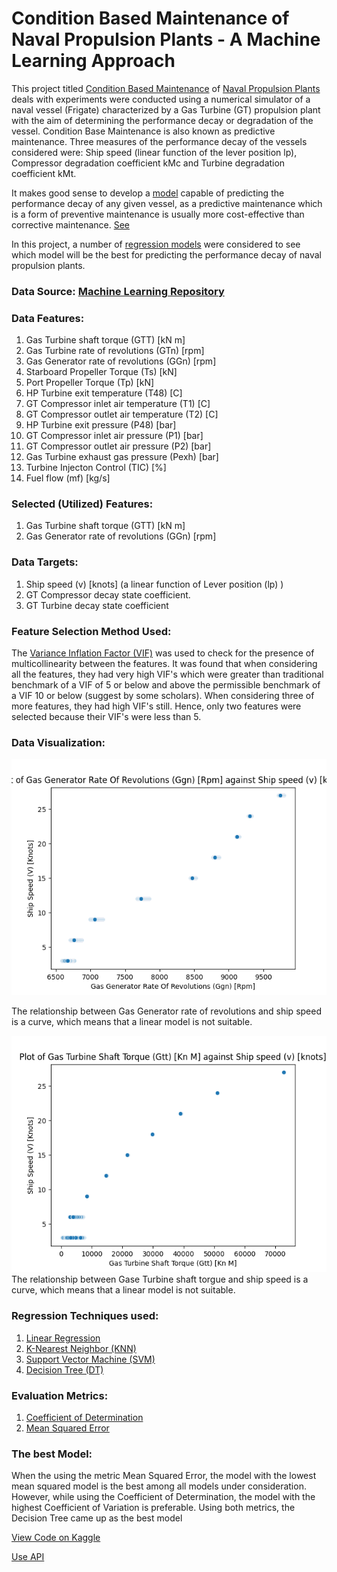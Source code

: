 # Condition Based Maintenance of Naval Propulsion Plants - A Machine Learning Approach
This project titled [Condition Based Maintenance](https://en.wikipedia.org/wiki/Predictive_maintenance) 
of [Naval Propulsion Plants](https://en.wikipedia.org/wiki/Nuclear_marine_propulsion) deals with experiments were conducted using a numerical simulator of a naval 
vessel (Frigate) characterized by a Gas Turbine (GT) propulsion plant with the aim of 
determining the performance decay or degradation of the vessel. Condition Base Maintenance is also known as
predictive maintenance. 
    Three measures of the performance decay of the vessels considered were: Ship speed (linear function of 
the lever position lp), Compressor degradation coefficient kMc and Turbine degradation coefficient kMt.


It makes good sense to develop a
[model](https://learn.microsoft.com/en-us/windows/ai/windows-ml/what-is-a-machine-learning-model) 
capable of predicting the performance decay of any given vessel, as a predictive maintenance which is a form of 
preventive maintenance is usually more cost-effective than corrective maintenance. 
[See](https://roadtoreliability.com/types-of-maintenance/)

In this project, a number of [regression models](https://learn.microsoft.com/en-us/training/modules/understand-regression-machine-learning/) 
were considered to see which model will be the best for predicting the performance decay of naval propulsion plants.

### Data Source: [Machine Learning Repository](https://archive.ics.uci.edu/ml/datasets/Condition+Based+Maintenance+of+Naval+Propulsion+Plants)

### Data Features:

1. Gas Turbine shaft torque (GTT) [kN m]
2. Gas Turbine rate of revolutions (GTn) [rpm]
3. Gas Generator rate of revolutions (GGn) [rpm]
4. Starboard Propeller Torque (Ts) [kN]
5. Port Propeller Torque (Tp) [kN]
6. HP Turbine exit temperature (T48) [C]
7. GT Compressor inlet air temperature (T1) [C]
8. GT Compressor outlet air temperature (T2) [C]
9. HP Turbine exit pressure (P48) [bar]
10. GT Compressor inlet air pressure (P1) [bar]
11. GT Compressor outlet air pressure (P2) [bar]
12. Gas Turbine exhaust gas pressure (Pexh) [bar]
13. Turbine Injecton Control (TIC) [%]
14. Fuel flow (mf) [kg/s]

### Selected (Utilized) Features:
1. Gas Turbine shaft torque (GTT) [kN m]
2. Gas Generator rate of revolutions (GGn) [rpm]

### Data Targets:
1. Ship speed (v) [knots] (a linear function of Lever position (lp) )
2. GT Compressor decay state coefficient.
3. GT Turbine decay state coefficient

### Feature Selection Method Used:
The [Variance Inflation Factor (VIF)](https://www.google.com/url?sa=t&rct=j&q=&esrc=s&source=web&cd=&ved=2ahUKEwj-rvWLx5v_AhWJ_rsIHemtBwQQFnoECA4QAQ&url=https%3A%2F%2Fen.wikipedia.org%2Fwiki%2FVariance_inflation_factor&usg=AOvVaw39FcOQct2OEPZVWf72UUez) was used to check for the presence of multicollinearity between the features. 
It was found that when considering all the features, they had very high VIF's which were greater than traditional 
benchmark of a VIF of 5 or below and above the permissible benchmark of a VIF 10 or below (suggest by some scholars).
When considering three of more features, they had high VIF's still. Hence, only two features were selected because their
VIF's were less than 5.

### Data Visualization:
<p>
    <img src="./cbm_images/Gas Generator rate of revolutions (GGn) [rpm]_Ship_speed_(v)_[knots].png">
    <p>
        The relationship between Gas Generator rate of revolutions and ship speed is a curve, which means that a linear
        model is not suitable.
    </p>
</p>
<p> 
    <img src="./cbm_images/Gas Turbine shaft torque (GTT) [kN m]_Ship_speed_(v)_[knots].png">
        The relationship between Gase Turbine shaft torgue and ship speed is a curve, which means that a linear
        model is not suitable.
    </p>
    </p>
</p>


### Regression Techniques used:
1. [Linear Regression](https://www.oxfordreference.com/display/10.1093/oi/authority.20110803100107226;jsessionid=BAD370C49344F63EAF545090E2E032DE)
2. [K-Nearest Neighbor (KNN)](https://online.stat.psu.edu/stat508/lesson/k)
3. [Support Vector Machine (SVM)](https://www.researchgate.net/publication/221621494_Support_Vector_Machines_Theory_and_Applications/link/0912f50fd2564392c6000000/download)
4. [Decision Tree (DT)](https://online.stat.psu.edu/stat857/node/236/)

### Evaluation Metrics: 
1. [Coefficient of Determination](https://www.oxfordreference.com/display/10.1093/oi/authority.20110803095621787#:~:text=In%20statistics%2C%20a%20measure%20of,Symbol%3A%20R2.)
2. [Mean Squared Error](https://statisticsbyjim.com/regression/mean-squared-error-mse/#:~:text=The%20calculations%20for%20the%20mean,by%20the%20number%20of%20observations.)

### The best Model:
When the using the metric Mean Squared Error, the model with the lowest mean squared model is the best among all models 
under consideration. However, while using the Coefficient of Determination, the model with the highest Coefficient of 
Variation is preferable. Using both metrics, the Decision Tree came up as the best model

[View Code on Kaggle](https://www.kaggle.com/code/oluade111/condition-based-maintenance-of-naval-propulsion)

[Use API]()


